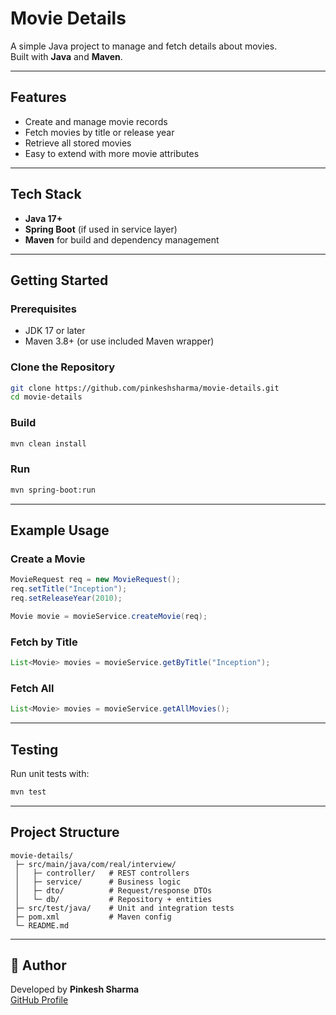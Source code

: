 # Movie Details

A simple Java project to manage and fetch details about movies.  
Built with **Java** and **Maven**.

---

## Features
- Create and manage movie records  
- Fetch movies by title or release year  
- Retrieve all stored movies  
- Easy to extend with more movie attributes  

---

## Tech Stack
- **Java 17+**  
- **Spring Boot** (if used in service layer)  
- **Maven** for build and dependency management  

---

## Getting Started

### Prerequisites
- JDK 17 or later  
- Maven 3.8+ (or use included Maven wrapper)

### Clone the Repository
```bash
git clone https://github.com/pinkeshsharma/movie-details.git
cd movie-details
```

### Build
```bash
mvn clean install
```

### Run
```bash
mvn spring-boot:run
```

---

## Example Usage

### Create a Movie
```java
MovieRequest req = new MovieRequest();
req.setTitle("Inception");
req.setReleaseYear(2010);

Movie movie = movieService.createMovie(req);
```

### Fetch by Title
```java
List<Movie> movies = movieService.getByTitle("Inception");
```

### Fetch All
```java
List<Movie> movies = movieService.getAllMovies();
```

---

## Testing
Run unit tests with:
```bash
mvn test
```

---

## Project Structure
```
movie-details/
 ├─ src/main/java/com/real/interview/
 │   ├─ controller/   # REST controllers
 │   ├─ service/      # Business logic
 │   ├─ dto/          # Request/response DTOs
 │   └─ db/           # Repository + entities
 ├─ src/test/java/    # Unit and integration tests
 ├─ pom.xml           # Maven config
 └─ README.md
```


---

## 👤 Author
Developed by **Pinkesh Sharma**  
[GitHub Profile](https://github.com/pinkeshsharma)

